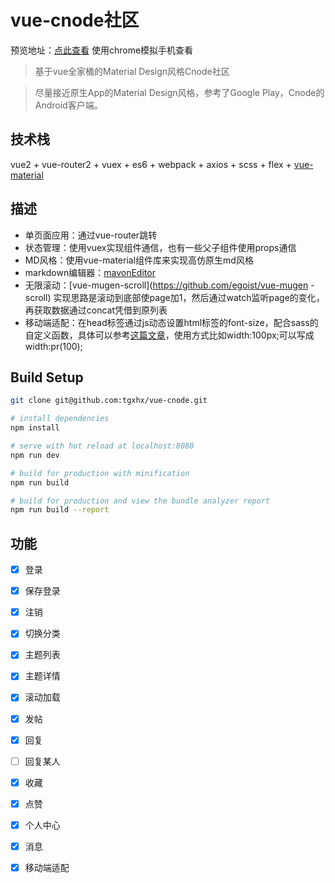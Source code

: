 # vue-cnode社区

预览地址：[点此查看](http://39.108.14.248/node)
使用chrome模拟手机查看

> 基于vue全家桶的Material Design风格Cnode社区
  
>  尽量接近原生App的Material Design风格，参考了Google Play，Cnode的Android客户端。
  
## 技术栈
vue2 + vue-router2 + vuex + es6 + webpack + axios + scss + flex + [vue-material](https://github.com/vuematerial/vue-material)

## 描述
* 单页面应用：通过vue-router跳转
* 状态管理：使用vuex实现组件通信，也有一些父子组件使用props通信
* MD风格：使用vue-material组件库来实现高仿原生md风格
* markdown编辑器：[mavonEditor](https://github.com/hinesboy/mavonEditor)
* 无限滚动：[vue-mugen-scroll](https://github.com/egoist/vue-mugen -scroll) 实现思路是滚动到底部使page加1，然后通过watch监听page的变化，再获取数据通过concat凭借到原列表
* 移动端适配：在head标签通过js动态设置html标签的font-size，配合sass的自定义函数，具体可以参考[这篇文章](https://segmentfault.com/a/1190000008721148)，使用方式比如width:100px;可以写成width:pr(100);

## Build Setup

``` bash
git clone git@github.com:tgxhx/vue-cnode.git

# install dependencies
npm install

# serve with hot reload at localhost:8080
npm run dev

# build for production with minification
npm run build

# build for production and view the bundle analyzer report
npm run build --report
```

## 功能
- [x] 登录
- [x] 保存登录
- [x] 注销 
- [x] 切换分类
- [x] 主题列表
- [x] 主题详情
- [x] 滚动加载
- [x] 发帖
- [x] 回复
- [ ] 回复某人
- [x] 收藏
- [x] 点赞
- [x] 个人中心 
- [x] 消息 
- [x] 移动端适配 

